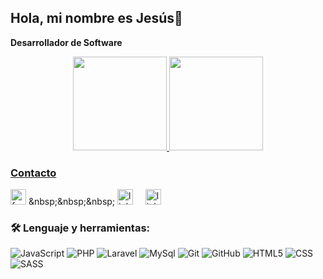 ## Hola, mi nombre es Jesús👋

**Desarrollador de Software**

<div align="center">
  <a href="https://github.com/JesusAIV">
  <img height="150em" src="https://github-readme-stats.vercel.app/api?username=JesusAIV&theme=algolia&show_icons=true"/>
  <img height="150em" src="https://github-readme-stats.vercel.app/api/top-langs/?username=JesusAIV&layout=compact&langs_count=7&theme=algolia"/>
</div>

### Contacto
[<img src="https://cdn.jsdelivr.net/npm/simple-icons@3.0.1/icons/facebook.svg" alt="facebook" width="25"></img>]([https://www.facebook.com/YisusAIV/](https://www.facebook.com/jesusIV.yius11)) &nbsp;&nbsp;&nbsp;
[<img src="https://cdn.jsdelivr.net/npm/simple-icons@3.0.1/icons/linkedin.svg" alt="linkedin" width="25"></img>](https://www.linkedin.com/in/jes%C3%BAs-isique-vasquez/) &nbsp;&nbsp;&nbsp;
[<img src="https://cdn.jsdelivr.net/npm/simple-icons@3.0.1/icons/whatsapp.svg" alt="linkedin" width="25"></img>](https://wa.me/51970819776/) &nbsp;&nbsp;&nbsp;
  
### 🛠️ Lenguaje y herramientas:

![JavaScript](https://img.shields.io/badge/-JavaScript-black?style=flat-square&logo=javascript)
![PHP](https://img.shields.io/badge/-PHP-black?style=flat-square&logo=PHP)
![Laravel](https://img.shields.io/badge/-Laravel-black?style=flat-square&logo=Laravel)
![MySql](https://img.shields.io/badge/-MySql-black?style=flat-square&logo=mysql)
![Git](https://img.shields.io/badge/-Git-black?style=flat-square&logo=git)
![GitHub](https://img.shields.io/badge/-GitHub-black?style=flat-square&logo=github)
![HTML5](https://img.shields.io/badge/-HTML5-black?style=flat-square&logo=html5&logoColor=white)
![CSS](https://img.shields.io/badge/-CSS-black?style=flat-square&logo=css3)
![SASS](https://img.shields.io/badge/-SCSS-black?style=flat-square&logo=sass)
